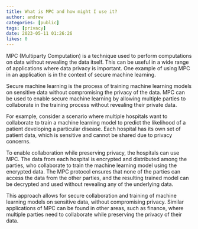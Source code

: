```yaml
---
title: What is MPC and how might I use it?
author: andrew
categories: [public]
tags: [privacy]
date: 2023-05-11 01:26:26
likes: 0
---
```


MPC (Multiparty Computation) is a technique used to perform computations on data without revealing the data itself. This can be useful in a wide range of applications where data privacy is important. One example of using MPC in an application is in the context of secure machine learning.

Secure machine learning is the process of training machine learning models on sensitive data without compromising the privacy of the data. MPC can be used to enable secure machine learning by allowing multiple parties to collaborate in the training process without revealing their private data.

For example, consider a scenario where multiple hospitals want to collaborate to train a machine learning model to predict the likelihood of a patient developing a particular disease. Each hospital has its own set of patient data, which is sensitive and cannot be shared due to privacy concerns.

To enable collaboration while preserving privacy, the hospitals can use MPC. The data from each hospital is encrypted and distributed among the parties, who collaborate to train the machine learning model using the encrypted data. The MPC protocol ensures that none of the parties can access the data from the other parties, and the resulting trained model can be decrypted and used without revealing any of the underlying data.

This approach allows for secure collaboration and training of machine learning models on sensitive data, without compromising privacy. Similar applications of MPC can be found in other areas, such as finance, where multiple parties need to collaborate while preserving the privacy of their data.